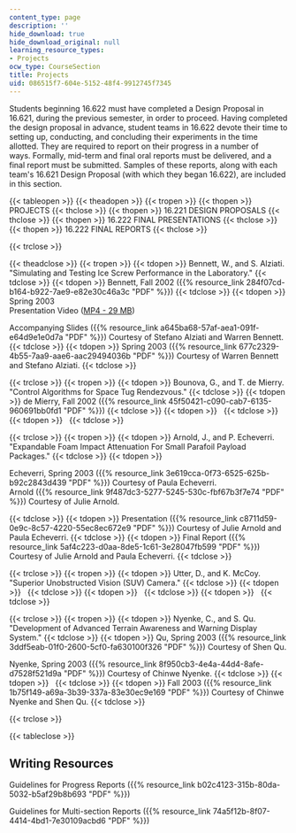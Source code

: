 ```yaml
---
content_type: page
description: ''
hide_download: true
hide_download_original: null
learning_resource_types:
- Projects
ocw_type: CourseSection
title: Projects
uid: 086515f7-604e-5152-48f4-9912745f7345
---
```


Students beginning 16.622 must have completed a Design Proposal in 16.621, during the previous semester, in order to proceed. Having completed the design proposal in advance, student teams in 16.622 devote their time to setting up, conducting, and concluding their experiments in the time allotted. They are required to report on their progress in a number of ways. Formally, mid-term and final oral reports must be delivered, and a final report must be submitted. Samples of these reports, along with each team's 16.621 Design Proposal (with which they began 16.622), are included in this section.

{{< tableopen >}}
{{< theadopen >}}
{{< tropen >}}
{{< thopen >}}
PROJECTS
{{< thclose >}}
{{< thopen >}}
16.221 DESIGN PROPOSALS
{{< thclose >}}
{{< thopen >}}
16.222 FINAL PRESENTATIONS
{{< thclose >}}
{{< thopen >}}
16.222 FINAL REPORTS
{{< thclose >}}

{{< trclose >}}

{{< theadclose >}}
{{< tropen >}}
{{< tdopen >}}
Bennett, W., and S. Alziati. "Simulating and Testing Ice Screw Performance in the Laboratory."
{{< tdclose >}}
{{< tdopen >}}
Bennett, Fall 2002 ({{% resource_link 284f07cd-b164-b922-7ae9-e82e30c46a3c "PDF" %}})
{{< tdclose >}}
{{< tdopen >}}
Spring 2003  
Presentation Video ([MP4 - 29 MB](https://archive.org/download/MIT16.662F03/mit16622abPresMay03-220k.mp4))  
  
Accompanying Slides ({{% resource_link a645ba68-57af-aea1-091f-e64d9e1e0d7a "PDF" %}}) Courtesy of Stefano Alziati and Warren Bennett.
{{< tdclose >}}
{{< tdopen >}}
Spring 2003 ({{% resource_link 677c2329-4b55-7aa9-aae6-aac29494036b "PDF" %}}) Courtesy of Warren Bennett and Stefano Alziati.
{{< tdclose >}}

{{< trclose >}}
{{< tropen >}}
{{< tdopen >}}
Bounova, G., and T. de Mierry. "Control Algorithms for Space Tug Rendezvous."
{{< tdclose >}}
{{< tdopen >}}
de Mierry, Fall 2002 ({{% resource_link 45f50421-c090-cab7-6135-960691bb0fd1 "PDF" %}})
{{< tdclose >}}
{{< tdopen >}}
 
{{< tdclose >}}
{{< tdopen >}}
 
{{< tdclose >}}

{{< trclose >}}
{{< tropen >}}
{{< tdopen >}}
Arnold, J., and P. Echeverri. "Expandable Foam Impact Attenuation For Small Parafoil Payload Packages."
{{< tdclose >}}
{{< tdopen >}}


Echeverri, Spring 2003 ({{% resource_link 3e619cca-0f73-6525-625b-b92c2843d439 "PDF" %}}) Courtesy of Paula Echeverri.  
Arnold ({{% resource_link 9f487dc3-5277-5245-530c-fbf67b3f7e74 "PDF" %}}) Courtesy of Julie Arnold.


{{< tdclose >}}
{{< tdopen >}}
Presentation ({{% resource_link c8711d59-0e9c-8c57-4220-55ec8ec672e9 "PDF" %}}) Courtesy of Julie Arnold and Paula Echeverri.
{{< tdclose >}}
{{< tdopen >}}
Final Report ({{% resource_link 5af4c223-d0aa-8de5-1c61-3e28047fb599 "PDF" %}}) Courtesy of Julie Arnold and Paula Echeverri.
{{< tdclose >}}

{{< trclose >}}
{{< tropen >}}
{{< tdopen >}}
Utter, D., and K. McCoy. "Superior Unobstructed Vision (SUV) Camera."
{{< tdclose >}}
{{< tdopen >}}
 
{{< tdclose >}}
{{< tdopen >}}
 
{{< tdclose >}}
{{< tdopen >}}
 
{{< tdclose >}}

{{< trclose >}}
{{< tropen >}}
{{< tdopen >}}
Nyenke, C., and S. Qu. "Development of Advanced Terrain Awareness and Warning Display System."
{{< tdclose >}}
{{< tdopen >}}
Qu, Spring 2003 ({{% resource_link 3ddf5eab-01f0-2600-5cf0-fa630100f326 "PDF" %}}) Courtesy of Shen Qu.  
  
Nyenke, Spring 2003 ({{% resource_link 8f950cb3-4e4a-44d4-8afe-d7528f521d9a "PDF" %}}) Courtesy of Chinwe Nyenke.
{{< tdclose >}}
{{< tdopen >}}
 
{{< tdclose >}}
{{< tdopen >}}
Fall 2003 ({{% resource_link 1b75f149-a69a-3b39-337a-83e30ec9e169 "PDF" %}}) Courtesy of Chinwe Nyenke and Shen Qu.
{{< tdclose >}}

{{< trclose >}}

{{< tableclose >}}

Writing Resources
-----------------

Guidelines for Progress Reports ({{% resource_link b02c4123-315b-80da-5032-b5af29b8b693 "PDF" %}})

Guidelines for Multi-section Reports ({{% resource_link 74a5f12b-8f07-4414-4bd1-7e30109acbd6 "PDF" %}})